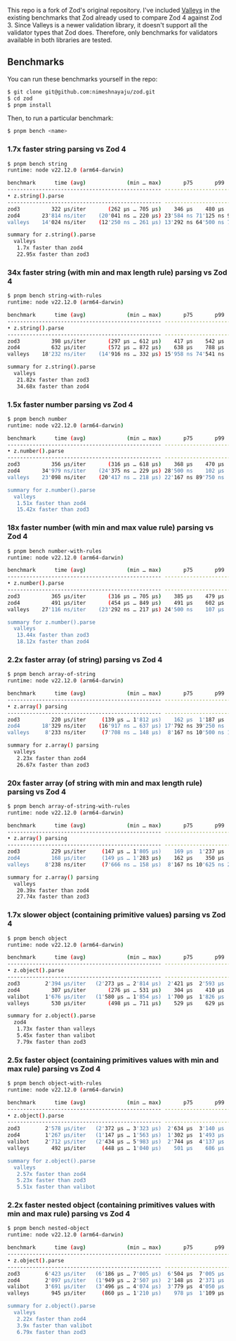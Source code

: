This repo is a fork of Zod's original repository. I've included [Valleys](https://github.com/nimeshnayaju/valleys) in the existing benchmarks that Zod already used to compare Zod 4 against Zod 3. Since Valleys is a newer validation library, it doesn't support all the validator types that Zod does. Therefore, only benchmarks for validators available in both libraries are tested.

## Benchmarks

You can run these benchmarks yourself in the repo:

```sh
$ git clone git@github.com:nimeshnayaju/zod.git
$ cd zod
$ pnpm install
```

Then, to run a particular benchmark:

```sh
$ pnpm bench <name>
```

### 1.7x faster string parsing vs Zod 4

```sh
$ pnpm bench string
runtime: node v22.12.0 (arm64-darwin)

benchmark      time (avg)             (min … max)       p75       p99      p999
------------------------------------------------- -----------------------------
• z.string().parse
------------------------------------------------- -----------------------------
zod3          322 µs/iter       (262 µs … 705 µs)    346 µs    480 µs    594 µs
zod4       23'814 ns/iter    (20'041 ns … 220 µs) 23'584 ns 71'125 ns 94'083 ns
valleys    14'024 ns/iter    (12'250 ns … 261 µs) 13'292 ns 64'500 ns 75'958 ns

summary for z.string().parse
  valleys
   1.7x faster than zod4
   22.95x faster than zod3
```

### 34x faster string (with min and max length rule) parsing vs Zod 4

```sh
$ pnpm bench string-with-rules
runtime: node v22.12.0 (arm64-darwin)

benchmark      time (avg)             (min … max)       p75       p99      p999
------------------------------------------------- -----------------------------
• z.string().parse
------------------------------------------------- -----------------------------
zod3          398 µs/iter       (297 µs … 612 µs)    417 µs    542 µs    609 µs
zod4          632 µs/iter       (572 µs … 872 µs)    638 µs    788 µs    834 µs
valleys    18'232 ns/iter    (14'916 ns … 332 µs) 15'958 ns 74'541 ns    164 µs

summary for z.string().parse
  valleys
   21.82x faster than zod3
   34.68x faster than zod4
```

### 1.5x faster number parsing vs Zod 4

```sh
$ pnpm bench number
runtime: node v22.12.0 (arm64-darwin)

benchmark      time (avg)             (min … max)       p75       p99      p999
------------------------------------------------- -----------------------------
• z.number().parse
------------------------------------------------- -----------------------------
zod3          356 µs/iter       (316 µs … 618 µs)    368 µs    470 µs    541 µs
zod4       34'979 ns/iter    (24'375 ns … 229 µs) 28'500 ns    102 µs    171 µs
valleys    23'098 ns/iter    (20'417 ns … 218 µs) 22'167 ns 89'750 ns    119 µs

summary for z.number().parse
  valleys
   1.51x faster than zod4
   15.42x faster than zod3
```

### 18x faster number (with min and max value rule) parsing vs Zod 4

```sh
$ pnpm bench number-with-rules
runtime: node v22.12.0 (arm64-darwin)

benchmark      time (avg)             (min … max)       p75       p99      p999
------------------------------------------------- -----------------------------
• z.number().parse
------------------------------------------------- -----------------------------
zod3          365 µs/iter       (316 µs … 705 µs)    385 µs    479 µs    572 µs
zod4          491 µs/iter       (454 µs … 849 µs)    491 µs    602 µs    651 µs
valleys    27'116 ns/iter    (23'292 ns … 217 µs) 24'500 ns    107 µs    128 µs

summary for z.number().parse
  valleys
   13.44x faster than zod3
   18.12x faster than zod4
```

### 2.2x faster array (of string) parsing vs Zod 4

```sh
$ pnpm bench array-of-string
runtime: node v22.12.0 (arm64-darwin)

benchmark      time (avg)             (min … max)       p75       p99      p999
------------------------------------------------- -----------------------------
• z.array() parsing
------------------------------------------------- -----------------------------
zod3          220 µs/iter     (139 µs … 1'812 µs)    162 µs  1'187 µs  1'760 µs
zod4       18'329 ns/iter    (16'917 ns … 637 µs) 17'792 ns 39'250 ns    109 µs
valleys     8'233 ns/iter     (7'708 ns … 148 µs)  8'167 ns 10'500 ns 19'625 ns

summary for z.array() parsing
  valleys
   2.23x faster than zod4
   26.67x faster than zod3
```

### 20x faster array (of string with min and max length rule) parsing vs Zod 4

```sh
$ pnpm bench array-of-string-with-rules
runtime: node v22.12.0 (arm64-darwin)

benchmark      time (avg)             (min … max)       p75       p99      p999
------------------------------------------------- -----------------------------
• z.array() parsing
------------------------------------------------- -----------------------------
zod3          229 µs/iter     (147 µs … 1'805 µs)    169 µs  1'237 µs  1'697 µs
zod4          168 µs/iter     (149 µs … 1'283 µs)    162 µs    350 µs  1'208 µs
valleys     8'238 ns/iter     (7'666 ns … 158 µs)  8'167 ns 10'625 ns 20'916 ns

summary for z.array() parsing
  valleys
   20.39x faster than zod4
   27.74x faster than zod3
```

### 1.7x slower object (containing primitive values) parsing vs Zod 4

```sh
$ pnpm bench object
runtime: node v22.12.0 (arm64-darwin)

benchmark      time (avg)             (min … max)       p75       p99      p999
------------------------------------------------- -----------------------------
• z.object().parse
------------------------------------------------- -----------------------------
zod3        2'394 µs/iter   (2'273 µs … 2'814 µs)  2'421 µs  2'593 µs  2'814 µs
zod4          307 µs/iter       (276 µs … 531 µs)    304 µs    410 µs    469 µs
valibot     1'676 µs/iter   (1'580 µs … 1'854 µs)  1'700 µs  1'826 µs  1'854 µs
valleys       530 µs/iter       (498 µs … 711 µs)    529 µs    629 µs    689 µs

summary for z.object().parse
  zod4
   1.73x faster than valleys
   5.45x faster than valibot
   7.79x faster than zod3
```

### 2.5x faster object (containing primitives values with min and max rule) parsing vs Zod 4

```sh
$ pnpm bench object-with-rules
runtime: node v22.12.0 (arm64-darwin)

benchmark      time (avg)             (min … max)       p75       p99      p999
------------------------------------------------- -----------------------------
• z.object().parse
------------------------------------------------- -----------------------------
zod3        2'578 µs/iter   (2'372 µs … 3'323 µs)  2'634 µs  3'140 µs  3'323 µs
zod4        1'267 µs/iter   (1'147 µs … 1'563 µs)  1'302 µs  1'493 µs  1'563 µs
valibot     2'712 µs/iter   (2'434 µs … 5'983 µs)  2'744 µs  4'137 µs  5'983 µs
valleys       492 µs/iter     (448 µs … 1'040 µs)    501 µs    686 µs    976 µs

summary for z.object().parse
  valleys
   2.57x faster than zod4
   5.23x faster than zod3
   5.51x faster than valibot
```

### 2.2x faster nested object (containing primitives values with min and max rule) parsing vs Zod 4

```sh
$ pnpm bench nested-object
runtime: node v22.12.0 (arm64-darwin)

benchmark      time (avg)             (min … max)       p75       p99      p999
------------------------------------------------- -----------------------------
• z.object().parse
------------------------------------------------- -----------------------------
zod3        6'423 µs/iter   (6'186 µs … 7'005 µs)  6'504 µs  7'005 µs  7'005 µs
zod4        2'097 µs/iter   (1'949 µs … 2'507 µs)  2'148 µs  2'371 µs  2'507 µs
valibot     3'691 µs/iter   (3'496 µs … 4'074 µs)  3'779 µs  4'050 µs  4'074 µs
valleys       945 µs/iter     (860 µs … 1'210 µs)    978 µs  1'109 µs  1'210 µs

summary for z.object().parse
  valleys
   2.22x faster than zod4
   3.9x faster than valibot
   6.79x faster than zod3
```
